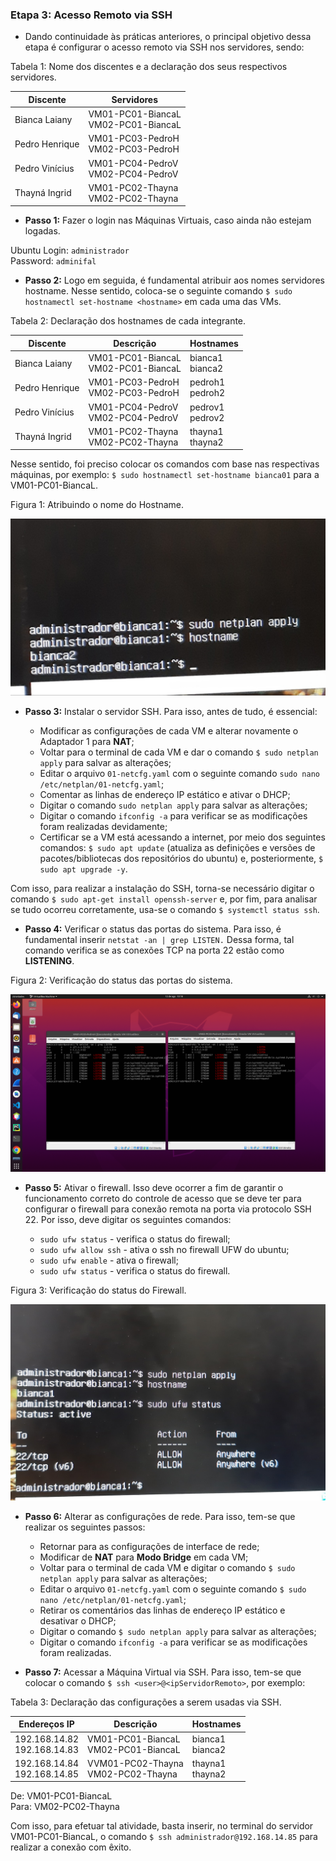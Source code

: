 <h3>Etapa 3: Acesso Remoto via SSH</h3>

- Dando continuidade às práticas anteriores, o principal objetivo dessa etapa é configurar o acesso remoto via SSH nos servidores, sendo:

<p>Tabela 1: Nome dos discentes e a declaração dos seus respectivos servidores.</p>

|Discente|Servidores|
|--------|-----------------|
|Bianca Laiany|VM01-PC01-BiancaL<br>VM02-PC01-BiancaL|
|Pedro Henrique|VM01-PC03-PedroH<br>VM02-PC03-PedroH|
|Pedro Vinícius|VM01-PC04-PedroV<br>VM02-PC04-PedroV|
|Thayná Ingrid|VM01-PC02-Thayna<br>VM02-PC02-Thayna|

- **Passo 1:** Fazer o login nas Máquinas Virtuais, caso ainda não estejam logadas. 

Ubuntu Login: ```administrador``` <br>
Password: ```adminifal```

- **Passo 2:** Logo em seguida, é fundamental atribuir aos nomes servidores hostname. Nesse sentido, coloca-se o seguinte comando ```$ sudo hostnamectl set-hostname <hostname>``` em cada uma das VMs.

<p>Tabela 2: Declaração dos hostnames de cada integrante.</p>

|Discente|Descrição|Hostnames|
|-------|---------|---------|
|Bianca Laiany|VM01-PC01-BiancaL<br>VM02-PC01-BiancaL|bianca1<br>bianca2|
|Pedro Henrique|VM01-PC03-PedroH<br>VM02-PC03-PedroH|pedroh1<br>pedroh2|
|Pedro Vinícius|VM01-PC04-PedroV<br>VM02-PC04-PedroV|pedrov1<br>pedrov2|
|Thayná Ingrid|VM01-PC02-Thayna<br>VM02-PC02-Thayna|thayna1<br>thayna2|

Nesse sentido, foi preciso colocar os comandos com base nas respectivas máquinas, por exemplo: ```$ sudo hostnamectl set-hostname bianca01``` para a VM01-PC01-BiancaL.

<p>Figura 1: Atribuindo o nome do Hostname.</p>
<img src="figuresProject/ThirdStage/HostnameBianca.jpg" alt="Atribuindo o nome do Hostname." title="Figura 1: Atribuindo o nome do Hostname.">

- **Passo 3:** Instalar o servidor SSH. Para isso, antes de tudo, é essencial:

  - Modificar as configurações de cada VM e alterar novamente o Adaptador 1 para **NAT**;
  - Voltar para o terminal de cada VM e dar o comando ```$ sudo netplan apply``` para salvar as alterações;
  - Editar o arquivo ```01-netcfg.yaml``` com o seguinte comando ```sudo nano /etc/netplan/01-netcfg.yaml```;
  - Comentar as linhas de endereço IP estático e ativar o DHCP;
  - Digitar o comando ```sudo netplan apply``` para salvar as alterações;
  - Digitar o comando ```ifconfig -a``` para verificar se as modificações foram realizadas devidamente;
  - Certificar se a VM está acessando a internet, por meio dos seguintes comandos: ```$ sudo apt update``` (atualiza as definições e versões de pacotes/bibliotecas dos repositórios do ubuntu) e, posteriormente, ```$ sudo apt upgrade -y```.

Com isso, para realizar a instalação do SSH, torna-se necessário digitar o comando ```$ sudo apt-get install openssh-server``` e, por fim, para analisar se tudo ocorreu corretamente, usa-se o comando ```$ systemctl status ssh```.

- **Passo 4:** Verificar o status das portas do sistema. Para isso, é fundamental inserir ```netstat -an | grep LISTEN.``` Dessa forma, tal comando verifica se as conexões TCP na porta 22 estão como **LISTENING**.

<p>Figura 2: Verificação do status das portas do sistema.</p>
<img src="figuresProject/ThirdStage/GrepListen.png" alt="Verificação do status das portas do sistema." title="Figura 2: Verificação do status das portas do sistema.">

- **Passo 5:** Ativar o firewall. Isso deve ocorrer a fim de garantir o funcionamento correto do controle de acesso que se deve ter para configurar o firewall para conexão remota na porta via protocolo SSH 22. Por isso, deve digitar os seguintes comandos:

  - ```sudo ufw status``` - verifica o status do firewall;
  - ```sudo ufw allow ssh``` -  ativa o ssh no firewall UFW do ubuntu;
  - ```sudo ufw enable``` - ativa o firewall;
  - ```sudo ufw status``` - verifica o status do firewall.

<p>Figura 3: Verificação do status do Firewall.</p>
<img src="figuresProject/ThirdStage/StatusFirewall.jpg" alt="Verificação do status do Firewall." title="Figura 3: Verificação do status do Firewall.">

- **Passo 6:** Alterar as configurações de rede. Para isso, tem-se que realizar os seguintes passos:

  - Retornar para as configurações de interface de rede;
  - Modificar de **NAT** para **Modo Bridge** em cada VM;
  - Voltar para o terminal de cada VM e digitar o comando ```$ sudo netplan apply``` para salvar as alterações;
  - Editar o arquivo ```01-netcfg.yaml``` com o seguinte comando ```$ sudo nano /etc/netplan/01-netcfg.yaml```;
  - Retirar os comentários  das linhas de endereço IP estático e desativar o DHCP;
  - Digitar o comando ```$ sudo netplan apply``` para salvar as alterações;
  - Digitar o comando ```ifconfig -a``` para verificar se as modificações foram realizadas. 

- **Passo 7:** Acessar a Máquina Virtual via SSH. Para isso, tem-se que colocar o comando ```$ ssh <user>@<ipServidorRemoto>```, por exemplo:

<p>Tabela 3: Declaração das configurações a serem usadas via SSH.</p>

|Endereços IP|Descrição|Hostnames|
|-------|---------|---------|
|192.168.14.82<br>192.168.14.83|VM01-PC01-BiancaL<br>VM02-PC01-BiancaL|bianca1<br>bianca2|
|192.168.14.84<br>192.168.14.85|VVM01-PC02-Thayna<br>VM02-PC02-Thayna|thayna1<br>thayna2|

De: VM01-PC01-BiancaL <br>
Para: VM02-PC02-Thayna

Com isso, para efetuar tal atividade, basta inserir, no terminal do servidor VM01-PC01-BiancaL, o comando ```$ ssh administrador@192.168.14.85``` para realizar a conexão com êxito.

